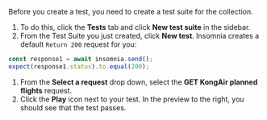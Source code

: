 Before you create a test, you need to create a test suite for the collection. 

1. To do this, click the **Tests** tab and click **New test suite** in the sidebar.
1. From the Test Suite you just created, click **New test**. Insomnia creates a default `Return 200` request for you:
```javascript
const response1 = await insomnia.send();
expect(response1.status).to.equal(200);
``` 
1. From the **Select a request** drop down, select the **GET KongAir planned flights** request.
1. Click the **Play** icon next to your test. In the preview to the right, you should see that the test passes.